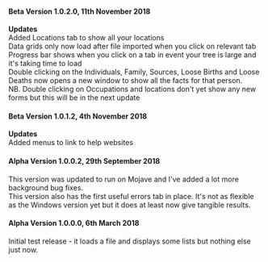 

#### Beta Version 1.0.2.0, 11th November 2018 ####  
**Updates**  
Added Locations tab to show all your locations  
Data grids only now load after file imported when you click on relevant tab  
Progress bar shows when you click on a tab in event your tree is large and it's taking time to load  
Double clicking on the Individuals, Family, Sources, Loose Births and Loose Deaths now opens a new window to show all the facts for that person.  
NB. Double clicking on Occupations and locations don't yet show any new forms but this will be in the next update   

#### Beta Version 1.0.1.2, 4th November 2018 ####  
**Updates**  
Added menus to link to help websites

#### Alpha Version 1.0.0.2, 29th September 2018 ####
This version was updated to run on Mojave and I've added a lot more background bug fixes.  
This version also has the first useful errors tab in place. It's not as flexible as the Windows version yet but it does at least now give tangible results.  

#### Alpha Version 1.0.0.0, 6th March 2018 ####  
Initial test release - it loads a file and displays some lists but nothing else just now.  
